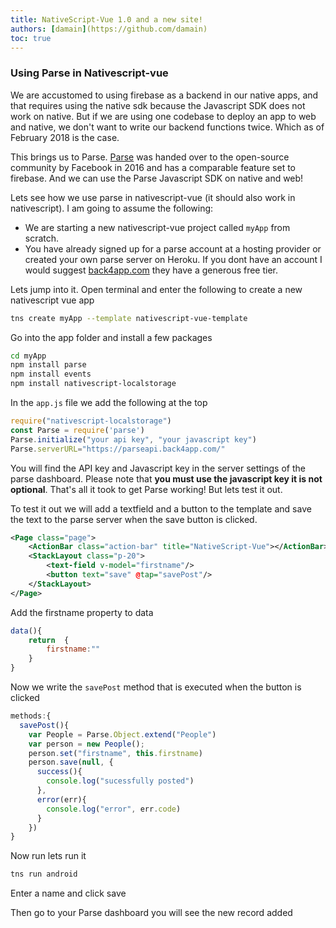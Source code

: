 ```yaml
---
title: NativeScript-Vue 1.0 and a new site!
authors: [damain](https://github.com/damain)
toc: true
---
```


### Using Parse in Nativescript-vue

We are accustomed to using firebase as a backend in our native apps, and that requires using the native sdk because the Javascript SDK does not work on native. But if we are using one codebase to deploy an app to web and native, we don't want to write our backend functions twice. Which as of February 2018 is the case. 

This brings us to Parse. [Parse](http://parseplatform.org/) was handed over to the open-source community by Facebook in 2016 and has a comparable feature set to firebase. And we can use the Parse Javascript SDK on native and web! 

Lets see how we use parse in nativescript-vue (it should also work in nativescript). I am going to assume the following:
* We are starting a new nativescript-vue project called `myApp` from scratch. 
* You have already signed up for a parse account at a hosting provider or created your own parse server on Heroku. If you dont have an account I would suggest [back4app.com](https://www.back4app.com) they have a generous free tier.

Lets jump into it.
Open terminal and enter the following to create a new nativescript vue app
```sh
tns create myApp --template nativescript-vue-template
```
Go into the app folder and install a few packages
```sh
cd myApp
npm install parse
npm install events
npm install nativescript-localstorage
```

In the `app.js` file we add the following at the top  
```js
require("nativescript-localstorage")
const Parse = require('parse')
Parse.initialize("your api key", "your javascript key")
Parse.serverURL="https://parseapi.back4app.com/"
```
You will find the API key and Javascript key in the server settings of the parse dashboard.
Please note that **you must use the javascript key it is not optional**.
That's all it took to get Parse working! But lets test it out.

To test it out we will add a textfield and a button to the template and save the text to the parse server when the save button is clicked.
```xml
<Page class="page">
    <ActionBar class="action-bar" title="NativeScript-Vue"></ActionBar>
    <StackLayout class="p-20">
        <text-field v-model="firstname"/>
        <button text="save" @tap="savePost"/>
    </StackLayout>
</Page>
```

Add the firstname property to data 
```js
data(){
    return  {
        firstname:""
    }
}
```

Now we write the `savePost` method that is executed when the button is clicked
```js
methods:{
  savePost(){
    var People = Parse.Object.extend("People")
    var person = new People();
    person.set("firstname", this.firstname)
    person.save(null, {
      success(){
        console.log("sucessfully posted")
      },
      error(err){
        console.log("error", err.code)
      }
    })
}
```

Now run lets run it
```sh
tns run android
```

Enter a name and click save 

Then go to your Parse dashboard you will see the new record added